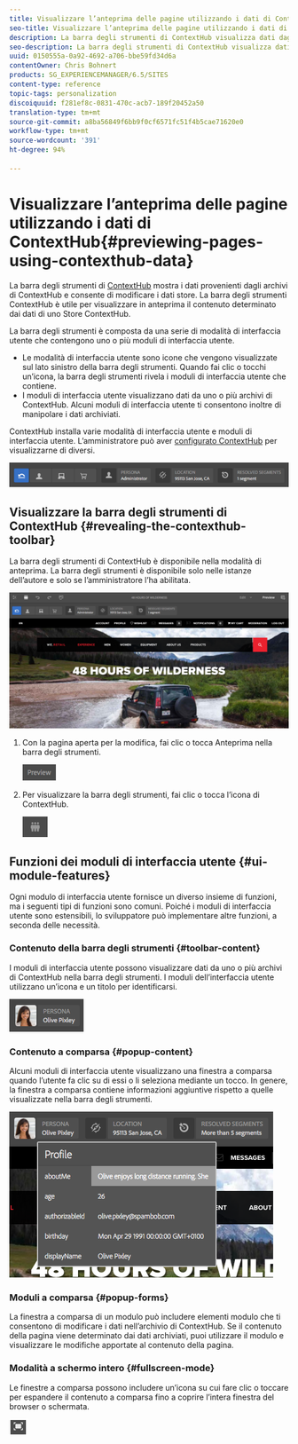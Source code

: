 ```yaml
---
title: Visualizzare l’anteprima delle pagine utilizzando i dati di ContextHub
seo-title: Visualizzare l’anteprima delle pagine utilizzando i dati di ContextHub
description: La barra degli strumenti di ContextHub visualizza dati dagli archivi di ContextHub, ti consente di modificare i dati archiviati ed è utile per visualizzare in anteprima il contenuto
seo-description: La barra degli strumenti di ContextHub visualizza dati dagli archivi di ContextHub, ti consente di modificare i dati archiviati ed è utile per visualizzare in anteprima il contenuto
uuid: 0150555a-0a92-4692-a706-bbe59fd34d6a
contentOwner: Chris Bohnert
products: SG_EXPERIENCEMANAGER/6.5/SITES
content-type: reference
topic-tags: personalization
discoiquuid: f281ef8c-0831-470c-acb7-189f20452a50
translation-type: tm+mt
source-git-commit: a8ba56849f6bb9f0cf6571fc51f4b5cae71620e0
workflow-type: tm+mt
source-wordcount: '391'
ht-degree: 94%

---
```



# Visualizzare l’anteprima delle pagine utilizzando i dati di ContextHub{#previewing-pages-using-contexthub-data}

La barra degli strumenti di [ContextHub](/help/sites-developing/contexthub.md) mostra i dati provenienti dagli archivi di ContextHub e consente di modificare i dati store. La barra degli strumenti ContextHub è utile per visualizzare in anteprima il contenuto determinato dai dati di uno Store ContextHub.

La barra degli strumenti è composta da una serie di modalità di interfaccia utente che contengono uno o più moduli di interfaccia utente.

* Le modalità di interfaccia utente sono icone che vengono visualizzate sul lato sinistro della barra degli strumenti. Quando fai clic o tocchi un’icona, la barra degli strumenti rivela i moduli di interfaccia utente che contiene.
* I moduli di interfaccia utente visualizzano dati da uno o più archivi di ContextHub. Alcuni moduli di interfaccia utente ti consentono inoltre di manipolare i dati archiviati.

ContextHub installa varie modalità di interfaccia utente e moduli di interfaccia utente. L’amministratore può aver [configurato ContextHub](/help/sites-developing/ch-configuring.md) per visualizzarne di diversi.

![screen_shot_2018-03-23at093446](assets/screen_shot_2018-03-23at093446.png)

## Visualizzare la barra degli strumenti di ContextHub {#revealing-the-contexthub-toolbar}

La barra degli strumenti di ContextHub è disponibile nella modalità di anteprima. La barra degli strumenti è disponibile solo nelle istanze dell’autore e solo se l’amministratore l’ha abilitata.

![screen_shot_2018-03-23at093730](assets/screen_shot_2018-03-23at093730.png)

1. Con la pagina aperta per la modifica, fai clic o tocca Anteprima nella barra degli strumenti.

   ![chlimage_1-219](assets/chlimage_1-219.png)

1. Per visualizzare la barra degli strumenti, fai clic o tocca l’icona di ContextHub.

   ![](do-not-localize/screen_shot_2018-03-23at093621.png)

## Funzioni dei moduli di interfaccia utente {#ui-module-features}

Ogni modulo di interfaccia utente fornisce un diverso insieme di funzioni, ma i seguenti tipi di funzioni sono comuni. Poiché i moduli di interfaccia utente sono estensibili, lo sviluppatore può implementare altre funzioni, a seconda delle necessità.

### Contenuto della barra degli strumenti {#toolbar-content}

I moduli di interfaccia utente possono visualizzare dati da uno o più archivi di ContextHub nella barra degli strumenti. I moduli dell’interfaccia utente utilizzano un’icona e un titolo per identificarsi.

![screen_shot_2018-03-23at093936](assets/screen_shot_2018-03-23at093936.png)

### Contenuto a comparsa {#popup-content}

Alcuni moduli di interfaccia utente visualizzano una finestra a comparsa quando l’utente fa clic su di essi o li seleziona mediante un tocco. In genere, la finestra a comparsa contiene informazioni aggiuntive rispetto a quelle visualizzate nella barra degli strumenti.

![screen_shot_2018-03-23at094003](assets/screen_shot_2018-03-23at094003.png)

### Moduli a comparsa {#popup-forms}

La finestra a comparsa di un modulo può includere elementi modulo che ti consentono di modificare i dati nell’archivio di ContextHub. Se il contenuto della pagina viene determinato dai dati archiviati, puoi utilizzare il modulo e visualizzare le modifiche apportate al contenuto della pagina.

### Modalità a schermo intero {#fullscreen-mode}

Le finestre a comparsa possono includere un’icona su cui fare clic o toccare per espandere il contenuto a comparsa fino a coprire l’intera finestra del browser o schermata.

![](do-not-localize/chlimage_1-18.png)

